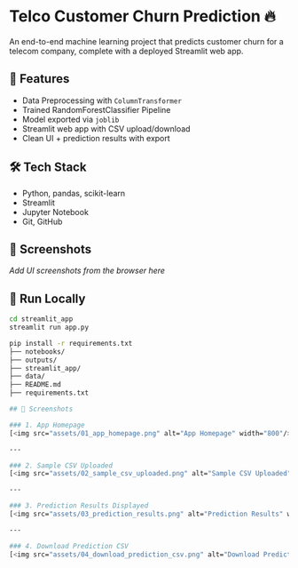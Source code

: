 # Telco Customer Churn Prediction 🔥

An end-to-end machine learning project that predicts customer churn for a telecom company, complete with a deployed Streamlit web app.

## 🚀 Features
- Data Preprocessing with `ColumnTransformer`
- Trained RandomForestClassifier Pipeline
- Model exported via `joblib`
- Streamlit web app with CSV upload/download
- Clean UI + prediction results with export

## 🛠️ Tech Stack
- Python, pandas, scikit-learn
- Streamlit
- Jupyter Notebook
- Git, GitHub

## 📸 Screenshots
_Add UI screenshots from the browser here_

## 🧪 Run Locally
```bash
cd streamlit_app
streamlit run app.py

pip install -r requirements.txt
├── notebooks/
├── outputs/
├── streamlit_app/
├── data/
├── README.md
├── requirements.txt

## 📸 Screenshots

### 1. App Homepage  
[<img src="assets/01_app_homepage.png" alt="App Homepage" width="800"/>](assets/01_app_homepage.png)

---

### 2. Sample CSV Uploaded  
[<img src="assets/02_sample_csv_uploaded.png" alt="Sample CSV Uploaded" width="800"/>](assets/02_sample_csv_uploaded.png)

---

### 3. Prediction Results Displayed  
[<img src="assets/03_prediction_results.png" alt="Prediction Results" width="800"/>](assets/03_prediction_results.png)

---

### 4. Download Prediction CSV  
[<img src="assets/04_download_prediction_csv.png" alt="Download Prediction CSV" width="800"/>](assets/04_download_prediction_csv.png)